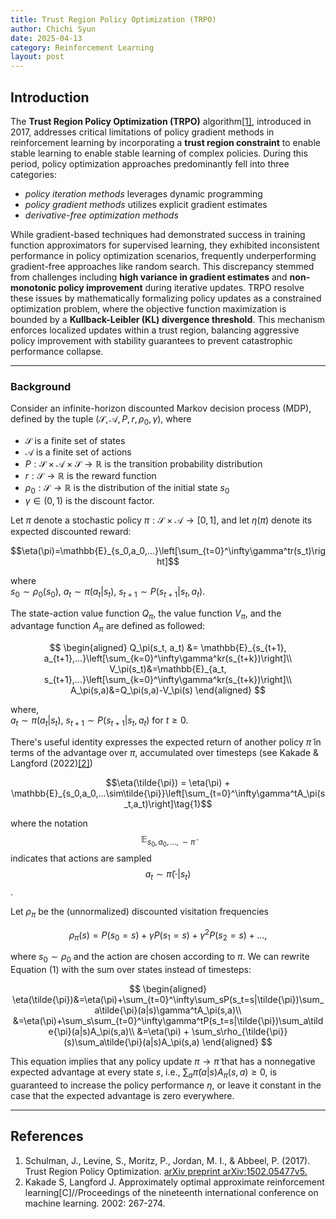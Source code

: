 ```yaml
---
title: Trust Region Policy Optimization (TRPO)
author: Chichi Syun
date: 2025-04-13
category: Reinforcement Learning
layout: post
---
```


## Introduction

The **Trust Region Policy Optimization (TRPO)** algorithm[[1]](#references), introduced in 2017, addresses critical limitations of policy gradient methods in reinforcement learning by incorporating a **trust region constraint** to enable stable learning to enable stable learning of complex policies. During this period, policy optimization approaches predominantly fell into three categories:  
- *policy iteration methods* leverages dynamic programming  
- *policy gradient methods* utilizes explicit gradient estimates  
- *derivative-free optimization methods*  
  
While gradient-based techniques had demonstrated success in training function approximators for supervised learning, they exhibited inconsistent performance in policy optimization scenarios, frequently underperforming gradient-free approaches like random search. This discrepancy stemmed from challenges including **high variance in gradient estimates** and **non-monotonic policy improvement** during iterative updates. TRPO resolve these issues by mathematically formalizing policy updates as a constrained optimization problem, where the objective function maximization is bounded by a **Kullback-Leibler (KL) divergence threshold**. This mechanism enforces localized updates within a trust region, balancing aggressive policy improvement with stability guarantees to prevent catastrophic performance collapse.

---
### Background  
Consider an infinite-horizon discounted Markov decision process (MDP), defined by the tuple ($\mathcal{S}, \mathcal{A}, P, r, \rho_0, \gamma$), where  
- $\mathcal{S}$ is a finite set of states  
- $\mathcal{A}$ is a finite set of actions  
- $P:\mathcal{S}\times\mathcal{A}\times\mathcal{S}\rightarrow\mathbb{R}$ is the transition probability distribution  
- $r: \mathcal{S}\rightarrow\mathbb{R}$ is the reward function  
- $\rho_0:\mathcal{S}\rightarrow\mathbb{R}$ is the distribution of the initial state $s_0$  
- $\gamma\in(0,1)$ is the discount factor.  
  
Let $\pi$ denote a stochastic policy $\pi: \mathcal{S}\times\mathcal{A}\rightarrow [0,1]$, and let $\eta(\pi)$ denote its expected discounted reward:  
  
$$\eta(\pi)=\mathbb{E}_{s_0,a_0,...}\left[\sum_{t=0}^\infty\gamma^tr(s_t)\right]$$

where    
$s_0\sim \rho_0(s_0),\ a_t\sim \pi(a_t|s_t),\ s_{t+1}\sim P(s_{t+1}|s_t, a_t)$.  
  
The state-action value function $Q_\pi$, the value function $V_\pi$, and the advantage function $A_\pi$ are defined as followed:  
    
$$
\begin{aligned}
Q_\pi(s_t, a_t) &= \mathbb{E}_{s_{t+1}, a_{t+1},...}\left[\sum_{k=0}^\infty\gamma^kr(s_{t+k})\right]\\
V_\pi(s_t)&=\mathbb{E}_{a_t, s_{t+1},...}\left[\sum_{k=0}^\infty\gamma^kr(s_{t+k})\right]\\
A_\pi(s,a)&=Q_\pi(s,a)-V_\pi(s)
\end{aligned}
$$

where,  
$a_t\sim \pi(a_t|s_t),\ s_{t+1}\sim P(s_{t+1}|s_t, a_t)$ for $t\geq 0$.  
  
There's useful identity expresses the expected return of another policy $\tilde{\pi}$ in terms of the advantage over $\pi$, accumulated over timesteps (see Kakade & Langford (2022)[[2]](#references))  
   
$$\eta(\tilde{\pi}) = \eta(\pi) + \mathbb{E}_{s_0,a_0,...\sim\tilde{\pi}}\left[\sum_{t=0}^\infty\gamma^tA_\pi(s_t,a_t)\right]\tag{1}$$

where the notation $$\mathbb{E}_{s_0, a_0, ...,\sim\tilde{\pi}}$$ indicates that actions are sampled $$a_t\sim\tilde{\pi}(\cdot|s_t)$$.  
  
Let $\rho_\pi$ be the (unnormalized) discounted visitation frequencies  
  
$$\rho_\pi(s) = P(s_0=s) + \gamma P(s_1 =s) + \gamma^2P(s_2=s)+...,$$

where $s_0\sim\rho_0$ and the action are chosen according to $\pi$. We can rewrite Equation $(1)$ with the sum over states instead of timesteps:  
  
$$
\begin{aligned}
\eta(\tilde{\pi})&=\eta(\pi)+\sum_{t=0}^\infty\sum_sP(s_t=s|\tilde{\pi})\sum_a\tilde{\pi}(a|s)\gamma^tA_\pi(s,a)\\
&=\eta(\pi)+\sum_s\sum_{t=0}^\infty\gamma^tP(s_t=s|\tilde{\pi})\sum_a\tilde{\pi}(a|s)A_\pi(s,a)\\
&=\eta(\pi) + \sum_s\rho_{\tilde{\pi}}(s)\sum_a\tilde{\pi}(a|s)A_\pi(s,a)
\end{aligned}
$$

This equation implies that any policy update $\pi\rightarrow \tilde{\pi}$ that has a nonnegative expected advantage at every state $s$, i.e., $\sum_a\tilde{\pi}(a|s)A_\pi(s,a)\geq 0$, is guaranteed to increase the policy performance $\eta$, or leave it constant in the case that the expected advantage is zero everywhere.  

---

## References
1. Schulman, J., Levine, S., Moritz, P., Jordan, M. I., & Abbeel, P. (2017). Trust Region Policy Optimization. [arXiv preprint arXiv:1502.05477v5.](https://arxiv.org/abs/1502.05477)  
2. Kakade S, Langford J. Approximately optimal approximate reinforcement learning[C]//Proceedings of the nineteenth international conference on machine learning. 2002: 267-274.